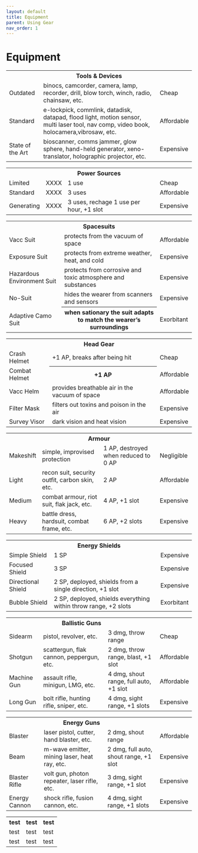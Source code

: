```yaml
---
layout: default
title: Equipment
parent: Using Gear
nav_order: 1
---
```


# Equipment

<table>
  <tr> <th colspan="3">Tools & Devices</th> </tr>
  <tr> <td>Outdated</td> <td>binocs, camcorder, camera, lamp, recorder, drill, blow torch, winch, radio, chainsaw, etc.</td> <td>Cheap</td> </tr>
  <tr> <td>Standard</td> <td>e-lockpick, commlink, datadisk, datapad, flood light, motion sensor, multi laser tool, nav comp, video book, holocamera,vibrosaw, etc.</td> <td>Affordable</td> </tr>
  <tr> <td>State of the Art</td> <td>bioscanner, comms jammer, glow sphere, hand-held generator, xeno-translator, holographic projector, etc.</td> <td>Expensive</td> </tr>
</table> 

<table>
  <tr> <th colspan="4">Power Sources</th> </tr>
  <tr> <td>Limited</td> <td>XXXX</td> <td>1 use</td> <td>Cheap</td> </tr>
  <tr> <td>Standard</td> <td>XXXX</td> <td>3 uses</td> <td>Affordable</td> </tr>
  <tr> <td>Generating</td> <td>XXXX</td> <td>3 uses, rechage 1 use per hour, +1 slot</td> <td>Expensive</td> </tr>
</table> 

<table>
  <tr> <th colspan="3">Spacesuits</th> </tr>
  <tr> <td>Vacc Suit</td> <td>protects from the vacuum of space</td> <td>Affordable</td> </tr>
  <tr> <td>Exposure Suit</td> <td>protects from extreme weather, heat, and cold</td> <td>Expensive</td> </tr>
  <tr> <td>Hazardous Environment Suit</td> <td>protects from corrosive and toxic atmosphere and substances</td> <td>Expensive</td> </tr>
  <tr> <td>No-Suit</th> <td>hides the wearer from scanners and sensors</td> <td>Expensive</td> </tr>
  <tr> <td>Adaptive Camo Suit</td> <th>when sationary the suit adapts to match the wearer’s surroundings</td> <td>Exorbitant</td> </tr>
</table> 

<table>
  <tr> <th colspan="3">Head Gear</th> </tr>
  <tr> <td>Crash Helmet</th> <td>+1 AP, breaks after being hit</td> <td>Cheap</td> </tr>
  <tr> <td>Combat Helmet</td> <th>+1 AP</td> <td>Affordable</td> </tr>
  <tr> <td>Vacc Helm</td> <td>provides breathable air in the vacuum of space</td> <td>Affordable</td> </tr>
  <tr> <td>Filter Mask</td> <td>filters out toxins and poison in the air </td> <td>Expensive</td> </tr>
  <tr> <td>Survey Visor</td> <td>dark vision and heat vision</td> <td>Expensive</td> </tr>
</table> 

<table>
  <tr> <th colspan="4">Armour</th> </tr>
  <tr> <td>Makeshift</td> <td>simple, improvised protection</td> <td>1 AP, destroyed when reduced to 0 AP</td> <td>Negligible</td> </tr>
  <tr> <td>Light</td> <td>recon suit, security outfit, carbon skin, etc.</td> <td>2 AP</td> <td>Affordable</td> </tr>
  <tr> <td>Medium</td> <td>combat armour, riot suit, flak jack, etc.</td> <td>4 AP, +1 slot</td> <td>Expensive</td> </tr>
  <tr> <td>Heavy</td> <td>battle dress, hardsuit, combat frame, etc.</td> <td>6 AP, +2 slots</td> <td>Expensive</td> </tr>
</table> 

<table>
  <tr> <th colspan="3">Energy Shields</th> </tr>
  <tr> <td>Simple Shield</td> <td>1 SP</td> <td>Expensive</td> </tr>
  <tr> <td>Focused Shield</td> <td>3 SP</td> <td>Expensive</td> </tr>
  <tr> <td>Directional Shield</td> <td>2 SP, deployed, shields from a single direction, +1 slot</td> <td>Expensive</td> </tr>
  <tr> <td>Bubble Shield</td> <td>2 SP, deployed, shields everything within throw range, +2 slots</td> <td>Exorbitant</td> </tr>
</table> 

<table>
  <tr> <th colspan="3">Ballistic Guns</th> </tr>
  <tr> <td>Sidearm</td> <td>pistol, revolver, etc.</td> <td>3 dmg, throw range</td> <td>Cheap</td> </tr>
  <tr> <td>Shotgun</td> <td>scattergun, flak cannon, peppergun, etc.</td> <td>2 dmg, throw range, blast, +1 slot</td> <td>Affordable</td> </tr>
  <tr> <td>Machine Gun</td> <td>assault rifle, minigun, LMG, etc.</td> <td>4 dmg, shout range, full auto, +1 slot</td> <td>Affordable</td> </tr>
  <tr> <td>Long Gun</td> <td>bolt rifle, hunting rifle, sniper, etc.</td> <td>4 dmg, sight range, +1 slots</td> <td>Expensive</td> </tr>
</table> 

<table>
  <tr> <th colspan="3">Energy Guns</th> </tr>
  <tr> <td>Blaster</td> <td>laser pistol, cutter, hand blaster, etc.</td> <td>2 dmg, shout range</td> <td>Affordable</td> </tr>
  <tr> <td>Beam</td> <td>m-wave emitter, mining laser, heat ray, etc.</td> <td>2 dmg, full auto, shout range, +1 slot</td> <td>Expensive</td> </tr>
  <tr> <td>Blaster Rifle</td> <td>volt gun, photon repeater, laser rifle, etc.</td> <td>3 dmg, sight range, +1 slot</td> <td>Expensive</td> </tr>
  <tr> <td>Energy Cannon</td> <td>shock rifle, fusion cannon, etc.</td> <td>4 dmg, sight range, +1 slots</td> <td>Expensive</td> </tr>
</table>

<table>
  <tr> <th>test</th> <th>test</th> <th>test</th> </tr>
  <tr> <td>test</td> <td>test</td> <td>test</td> </tr>
  <tr> <td>test</td> <td>test</td> <td>test</td> </tr>
</table> 
